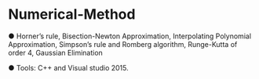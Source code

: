 # Numerical-Method

●	Horner’s rule, Bisection-Newton Approximation, Interpolating Polynomial Approximation, Simpson’s rule and Romberg algorithm, Runge-Kutta of order 4, Gaussian Elimination 


●	Tools: C++ and Visual studio 2015.
